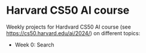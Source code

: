 # Harvard CS50 AI course

Weekly projects for Hardvard CS50 AI course (see https://cs50.harvard.edu/ai/2024/) on different topics:

- Week 0: Search
